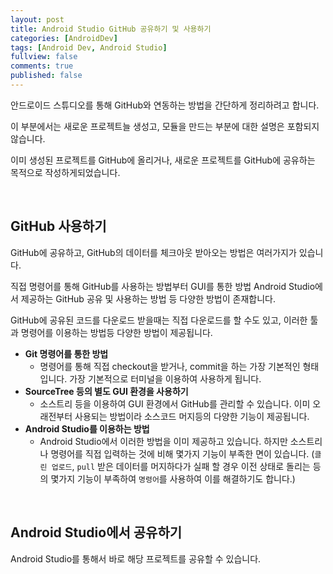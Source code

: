 ```yaml
---
layout: post
title: Android Studio GitHub 공유하기 및 사용하기
categories: [AndroidDev]
tags: [Android Dev, Android Studio]
fullview: false
comments: true
published: false
---
```


안드로이드 스튜디오를 통해 GitHub와 연동하는 방법을 간단하게 정리하려고 합니다.

이 부분에서는 새로운 프로젝트늘 생성고, 모듈을 만드는 부분에 대한 설명은 포함되지 않습니다.

이미 생성된 프로젝트를 GitHub에 올리거나, 새로운 프로젝트를 GitHub에 공유하는 목적으로 작성하게되었습니다.


<br />

## GitHub 사용하기

GitHub에 공유하고, GitHub의 데이터를 체크아웃 받아오는 방법은 여러가지가 있습니다.

직접 명령어를 통해 GitHub를 사용하는 방법부터 GUI를 통한 방법 Android Studio에서 제공하는 GitHub 공유 및 사용하는 방법 등 다양한 방법이 존재합니다.

GitHub에 공유된 코드를 다운로드 받을때는 직접 다운로드를 할 수도 있고, 이러한 툴과 명령어를 이용하는 방법등 다양한 방법이 제공됩니다.

- **Git 명령어를 통한 방법**
  - 명령어를 통해 직접 checkout을 받거나, commit을 하는 가장 기본적인 형태입니다. 가장 기본적으로 터미널을 이용하여 사용하게 됩니다.
- **SourceTree 등의 별도 GUI 환경을 사용하기**
  - 소스트리 등을 이용하여 GUI 환경에서 GitHub를 관리할 수 있습니다. 이미 오래전부터 사용되는 방법이라 소스코드 머지등의 다양한 기능이 제공됩니다.
- **Android Studio를 이용하는 방법**
  - Android Studio에서 이러한 방법을 이미 제공하고 있습니다. 하지만 소스트리나 명령어를 직접 입력하는 것에 비해 몇가지 기능이 부족한 면이 있습니다. (`클린 업로드`, `pull` 받은 데이터를 머지하다가 실패 할 경우 이전 상태로 돌리는 등의 몇가지 기능이 부족하여 `명령어`를 사용하여 이를 해결하기도 합니다.)


<br />

## Android Studio에서 공유하기

Android Studio를 통해서 바로 해당 프로젝트를 공유할 수 있습니다.
